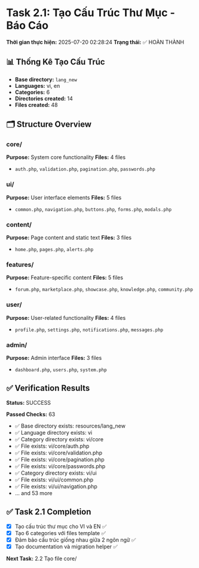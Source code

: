 # Task 2.1: Tạo Cấu Trúc Thư Mục - Báo Cáo

**Thời gian thực hiện:** 2025-07-20 02:28:24
**Trạng thái:** ✅ HOÀN THÀNH

## 📊 Thống Kê Tạo Cấu Trúc

- **Base directory:** `lang_new`
- **Languages:** vi, en
- **Categories:** 6
- **Directories created:** 14
- **Files created:** 48

## 🗂️ Structure Overview

### core/
**Purpose:** System core functionality
**Files:** 4 files
- `auth.php`, `validation.php`, `pagination.php`, `passwords.php`

### ui/
**Purpose:** User interface elements
**Files:** 5 files
- `common.php`, `navigation.php`, `buttons.php`, `forms.php`, `modals.php`

### content/
**Purpose:** Page content and static text
**Files:** 3 files
- `home.php`, `pages.php`, `alerts.php`

### features/
**Purpose:** Feature-specific content
**Files:** 5 files
- `forum.php`, `marketplace.php`, `showcase.php`, `knowledge.php`, `community.php`

### user/
**Purpose:** User-related functionality
**Files:** 4 files
- `profile.php`, `settings.php`, `notifications.php`, `messages.php`

### admin/
**Purpose:** Admin interface
**Files:** 3 files
- `dashboard.php`, `users.php`, `system.php`

## ✅ Verification Results

**Status:** SUCCESS

**Passed Checks:** 63
- ✅ Base directory exists: resources/lang_new
- ✅ Language directory exists: vi
- ✅ Category directory exists: vi/core
- ✅ File exists: vi/core/auth.php
- ✅ File exists: vi/core/validation.php
- ✅ File exists: vi/core/pagination.php
- ✅ File exists: vi/core/passwords.php
- ✅ Category directory exists: vi/ui
- ✅ File exists: vi/ui/common.php
- ✅ File exists: vi/ui/navigation.php
- ... and 53 more

## ✅ Task 2.1 Completion

- [x] Tạo cấu trúc thư mục cho VI và EN ✅
- [x] Tạo 6 categories với files template ✅
- [x] Đảm bảo cấu trúc giống nhau giữa 2 ngôn ngữ ✅
- [x] Tạo documentation và migration helper ✅

**Next Task:** 2.2 Tạo file core/
